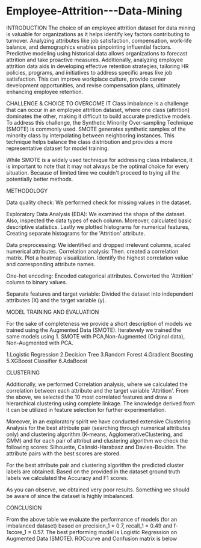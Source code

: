# Employee-Attrition---Data-Mining

INTRODUCTION The choice of an employee attrition dataset for data mining is valuable for organizations as it helps identify key factors contributing to turnover. Analyzing attributes like job satisfaction, compensation, work-life balance, and demographics enables pinpointing influential factors. Predictive modeling using historical data allows organizations to forecast attrition and take proactive measures. Additionally, analyzing employee attrition data aids in developing effective retention strategies, tailoring HR policies, programs, and initiatives to address specific areas like job satisfaction. This can improve workplace culture, provide career development opportunities, and revise compensation plans, ultimately enhancing employee retention.

CHALLENGE & CHOICE TO OVERCOME IT Class imbalance is a challenge that can occur in an employee attrition dataset, where one class (attrition) dominates the other, making it difficult to build accurate predictive models. To address this challenge, the Synthetic Minority Over-sampling Technique (SMOTE) is commonly used. SMOTE generates synthetic samples of the minority class by interpolating between neighboring instances. This technique helps balance the class distribution and provides a more representative dataset for model training.

While SMOTE is a widely used technique for addressing class imbalance, it is important to note that it may not always be the optimal choice for every situation. Because of limited time we couldn't proceed to trying all the potentially better methods.

METHODOLOGY

Data quality check: We performed check for missing values in the dataset.

Exploratory Data Analysis (EDA): We examined the shape of the dataset. Also, inspected the data types of each column. Moreover, calculated basic descriptive statistics. Lastly we plotted histograms for numerical features, Creating separate histograms for the 'Attrition' attribute.

Data preprocessing: We identified and dropped irrelevant columns, scaled numerical attributes. Correlation analysis: Then. created a correlation matrix. Plot a heatmap visualization. Identify the highest correlation value and corresponding attribute names.

One-hot encoding: Encoded categorical attributes. Converted the 'Attrition' column to binary values.

Separate features and target variable: Divided the dataset into independent attributes (X) and the target variable (y).

MODEL TRAINING AND EVALUATION

For the sake of completeness we provide a short description of models we trained using the Augmented Data (SMOTE). Iteratevely we trained the same models using 1. SMOTE with PCA,Non-Augmented (Original data), Non-Augmented with PCA.

1.Logistic Regression 2.Decision Tree 3.Random Forest 4.Gradient Boosting 5.XGBoost Classifier 6.AdaBoost

CLUSTERING

Additionally, we performed Correlation analysis, where we calculated the correlation between each attribute and the target variable 'Attrition'. From the above, we selected the 10 most correlated features and draw a hierarchical clustering using complete linkage. The knowledge derived from it can be utilized in feature selection for further experimentation.

Moreover, in an exploratory spirit we have conducted extensive Clustering Analysis for the best attribute pair (searching through numerical attributes only) and clustering algorithm (K-means, AgglomerativeClustering, and GMM) and for each pair of attribut and clustering algorithm we check the following scores: Silhouette, Calinski-Harabasz and Davies-Bouldin. The attribute pairs with the best scores are stored.

For the best attribute pair and clustering algorithm the predicted cluster labels are obtained. Based on the provided in the dataset ground truth labels we calculated the Accuracy and F1 scores.

As you can observe, we obtained very poor results. Something we should be aware of since the dataset is highly imbalanced.

CONCLUSION

From the above table we evaluate the performance of models (for an imbalanced dataset) based on precision_1 = 0.7, recall_1 = 0.49 and f-1score_1 = 0.57. The best performing model is Logistic Regression on Augmented Data (SMOTE). ROCcurve and Confusion matrix is below